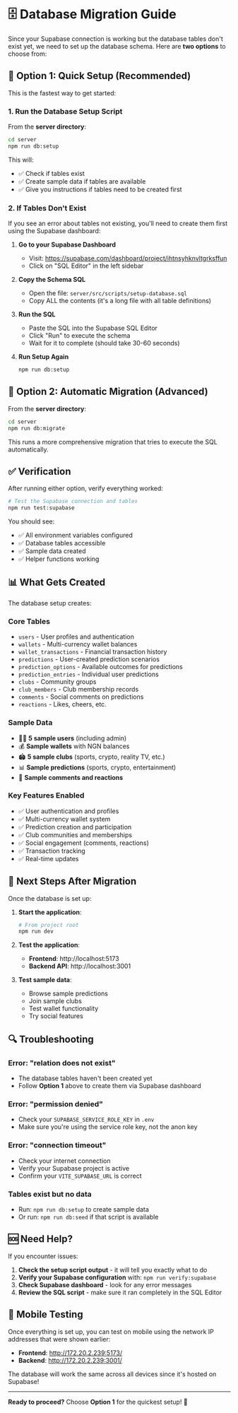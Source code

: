# 🗄️ Database Migration Guide

Since your Supabase connection is working but the database tables don't exist yet, we need to set up the database schema. Here are **two options** to choose from:

## 🎯 **Option 1: Quick Setup (Recommended)**

This is the fastest way to get started:

### 1. Run the Database Setup Script

From the **server directory**:

```bash
cd server
npm run db:setup
```

This will:
- ✅ Check if tables exist
- ✅ Create sample data if tables are available
- ✅ Give you instructions if tables need to be created first

### 2. If Tables Don't Exist

If you see an error about tables not existing, you'll need to create them first using the Supabase dashboard:

1. **Go to your Supabase Dashboard**
   - Visit: https://supabase.com/dashboard/project/ihtnsyhknvltgrksffun
   - Click on "SQL Editor" in the left sidebar

2. **Copy the Schema SQL**
   - Open the file: `server/src/scripts/setup-database.sql`
   - Copy ALL the contents (it's a long file with all table definitions)

3. **Run the SQL**
   - Paste the SQL into the Supabase SQL Editor
   - Click "Run" to execute the schema
   - Wait for it to complete (should take 30-60 seconds)

4. **Run Setup Again**
   ```bash
   npm run db:setup
   ```

## 🚀 **Option 2: Automatic Migration (Advanced)**

From the **server directory**:

```bash
cd server
npm run db:migrate
```

This runs a more comprehensive migration that tries to execute the SQL automatically.

## ✅ **Verification**

After running either option, verify everything worked:

```bash
# Test the Supabase connection and tables
npm run test:supabase
```

You should see:
- ✅ All environment variables configured
- ✅ Database tables accessible
- ✅ Sample data created
- ✅ Helper functions working

## 📊 **What Gets Created**

The database setup creates:

### **Core Tables**
- `users` - User profiles and authentication
- `wallets` - Multi-currency wallet balances  
- `wallet_transactions` - Financial transaction history
- `predictions` - User-created prediction scenarios
- `prediction_options` - Available outcomes for predictions
- `prediction_entries` - Individual user predictions
- `clubs` - Community groups
- `club_members` - Club membership records
- `comments` - Social comments on predictions
- `reactions` - Likes, cheers, etc.

### **Sample Data**
- 🧑‍💼 **5 sample users** (including admin)
- 💰 **Sample wallets** with NGN balances
- 🏟️ **5 sample clubs** (sports, crypto, reality TV, etc.)
- 📊 **Sample predictions** (sports, crypto, entertainment)
- 💬 **Sample comments and reactions**

### **Key Features Enabled**
- ✅ User authentication and profiles
- ✅ Multi-currency wallet system
- ✅ Prediction creation and participation
- ✅ Club communities and memberships
- ✅ Social engagement (comments, reactions)
- ✅ Transaction tracking
- ✅ Real-time updates

## 🎯 **Next Steps After Migration**

Once the database is set up:

1. **Start the application**:
   ```bash
   # From project root
   npm run dev
   ```

2. **Test the application**:
   - **Frontend**: http://localhost:5173
   - **Backend API**: http://localhost:3001

3. **Test sample data**:
   - Browse sample predictions
   - Join sample clubs  
   - Test wallet functionality
   - Try social features

## 🔍 **Troubleshooting**

### Error: "relation does not exist"
- The database tables haven't been created yet
- Follow **Option 1** above to create them via Supabase dashboard

### Error: "permission denied"
- Check your `SUPABASE_SERVICE_ROLE_KEY` in `.env`
- Make sure you're using the service role key, not the anon key

### Error: "connection timeout"
- Check your internet connection
- Verify your Supabase project is active
- Confirm your `VITE_SUPABASE_URL` is correct

### Tables exist but no data
- Run: `npm run db:setup` to create sample data
- Or run: `npm run db:seed` if that script is available

## 🆘 **Need Help?**

If you encounter issues:

1. **Check the setup script output** - it will tell you exactly what to do
2. **Verify your Supabase configuration** with: `npm run verify:supabase`
3. **Check Supabase dashboard** - look for any error messages
4. **Review the SQL script** - make sure it ran completely in the SQL Editor

## 📱 **Mobile Testing**

Once everything is set up, you can test on mobile using the network IP addresses that were shown earlier:
- **Frontend**: http://172.20.2.239:5173/
- **Backend**: http://172.20.2.239:3001/

The database will work the same across all devices since it's hosted on Supabase!

---

**Ready to proceed?** Choose **Option 1** for the quickest setup! 🚀
